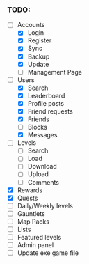 ### TODO:

- [ ] Accounts
	- [x] Login
	- [x] Register
	- [x] Sync
	- [x] Backup
    - [x] Update
	- [ ] Management Page
- [ ] Users
    - [x] Search
    - [x] Leaderboard
    - [x] Profile posts
    - [x] Friend requests
    - [x] Friends
    - [ ] Blocks
    - [x] Messages
- [ ] Levels
    - [ ] Search
    - [ ] Load
    - [ ] Download
    - [ ] Upload
    - [ ] Comments
- [x] Rewards
- [x] Quests
- [ ] Daily/Weekly levels
- [ ] Gauntlets
- [ ] Map Packs
- [ ] Lists
- [ ] Featured levels
- [ ] Admin panel
- [ ] Update exe game file

